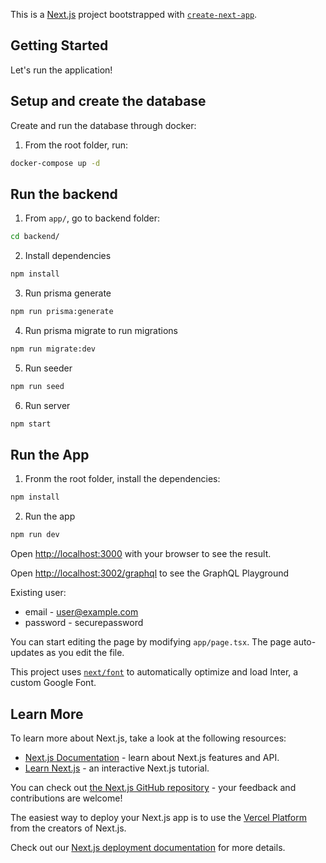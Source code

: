 This is a [Next.js](https://nextjs.org/) project bootstrapped with [`create-next-app`](https://github.com/vercel/next.js/tree/canary/packages/create-next-app).

## Getting Started

Let's run the application!

## Setup and create the database

Create and run the database through docker:

1. From the root folder, run:

```bash
docker-compose up -d
```

## Run the backend

1. From `app/`, go to backend folder:

```bash
cd backend/
```

2. Install dependencies

```bash
npm install
```

3. Run prisma generate

```bash
npm run prisma:generate
```

4. Run prisma migrate to run migrations

```bash
npm run migrate:dev
```

5. Run seeder

```bash
npm run seed
```

6. Run server

```bash
npm start
```

## Run the App

1. Fronm the root folder, install the dependencies:

```bash
npm install
```

2. Run the app

```bash
npm run dev
```

Open [http://localhost:3000](http://localhost:3000) with your browser to see the result.

Open [http://localhost:3002/graphql](http://localhost:3002/graphql) to see the GraphQL Playground

Existing user:

- email - user@example.com
- password - securepassword

You can start editing the page by modifying `app/page.tsx`. The page auto-updates as you edit the file.

This project uses [`next/font`](https://nextjs.org/docs/basic-features/font-optimization) to automatically optimize and load Inter, a custom Google Font.

## Learn More

To learn more about Next.js, take a look at the following resources:

- [Next.js Documentation](https://nextjs.org/docs) - learn about Next.js features and API.
- [Learn Next.js](https://nextjs.org/learn) - an interactive Next.js tutorial.

You can check out [the Next.js GitHub repository](https://github.com/vercel/next.js/) - your feedback and contributions are welcome!

The easiest way to deploy your Next.js app is to use the [Vercel Platform](https://vercel.com/new?utm_medium=default-template&filter=next.js&utm_source=create-next-app&utm_campaign=create-next-app-readme) from the creators of Next.js.

Check out our [Next.js deployment documentation](https://nextjs.org/docs/deployment) for more details.

